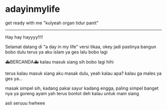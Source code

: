 # adayinmylife
get ready with me "kulyeah organ tidur panit"

----------------------------------------------------------------------------------------------------------------------------------------------------------------------------------
Hay hay hayyyy!!!!

Selamat datang di "a day in my life" versi tikaa, okey jadi pastinya bangun bobo dulu terus ya aku islam ya ges lalu bobo lagi

🚑BERCANDA🚑
 kalau masuk siang sih bobo lagi hihi

 terus kalau masuk siang aku masak dulu, yeah kalau apa? kalau ga males ya ges ya...

 masak simpel sih, kadang pakai sayur kadang engga, paling simpel banget nya ya goreng ayam yah terus bontot deh kalau untuk mam siang

 asli seruuu hwheee
